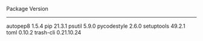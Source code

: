 Package     Version
----------- ----------
autopep8    1.5.4
pip         21.3.1
psutil      5.9.0
pycodestyle 2.6.0
setuptools  49.2.1
toml        0.10.2
trash-cli   0.21.10.24
